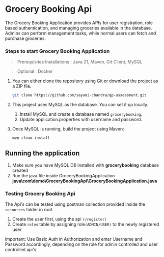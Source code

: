 # Grocery Booking Api

The Grocery Booking Application provides APIs for user registration, role based authentication, and
managing groceries available in the database. Admins can perform management tasks, while normal users can fetch and
purchase groceries.

### Steps to start Grocery Booking Application

> Prerequisites Installations :  Java 21, Maven, Git Client, MySQL

> Optional : Docker

1. You can either clone the repository using Git or download the project as a ZIP file.

    ```bash 
    git clone https://github.com/sayani-chandra/qp-assessment.git

2. This project uses MySQL as the database. You can set it up locally.

    1. Install MySQL and create a database named `grocerybooking`.
    2. Update application.properties with username and password.

3. Once MySQL is running, build the project using Maven:
   ```bash
   mvn clean install

## Running the application

1. Make sure you have MySQL DB installed with **grocerybooking** database created
2. Run the java file inside GroceryBookingApplication **java\com\demo\GroceryBookingApi\GroceryBookingApplication.java**

### Testing Grocery Booking Api

The Api's can be tested using postman collection provided inside the `resources` folder in root.

1. Create the user first, using the api `(/register)`
2. Create `roles` table by assigning role`(ADMIN/USER)` to the newly registered user

important: Use Basic Auth in Authorization and enter Username and Password accordingly, depending on the role for admin
controlled and user controlled
api's